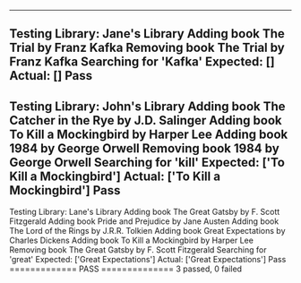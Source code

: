 ---------------------------------
Testing Library: Jane's Library
Adding book The Trial by Franz Kafka
Removing book The Trial by Franz Kafka
Searching for 'Kafka'
Expected: []
Actual: []
Pass
---------------------------------
Testing Library: John's Library
Adding book The Catcher in the Rye by J.D. Salinger
Adding book To Kill a Mockingbird by Harper Lee
Adding book 1984 by George Orwell
Removing book 1984 by George Orwell
Searching for 'kill'
Expected: ['To Kill a Mockingbird']
Actual: ['To Kill a Mockingbird']
Pass
---------------------------------
Testing Library: Lane's Library
Adding book The Great Gatsby by F. Scott Fitzgerald
Adding book Pride and Prejudice by Jane Austen
Adding book The Lord of the Rings by J.R.R. Tolkien
Adding book Great Expectations by Charles Dickens
Adding book To Kill a Mockingbird by Harper Lee
Removing book The Great Gatsby by F. Scott Fitzgerald
Searching for 'great'
Expected: ['Great Expectations']
Actual: ['Great Expectations']
Pass
============= PASS ==============
3 passed, 0 failed
